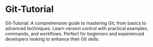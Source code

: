 # Git-Tutorial
Git-Tutorial: A comprehensive guide to mastering Git, from basics to advanced techniques. Learn version control with practical examples, commands, and workflows. Perfect for beginners and experienced developers looking to enhance their Git skills.
